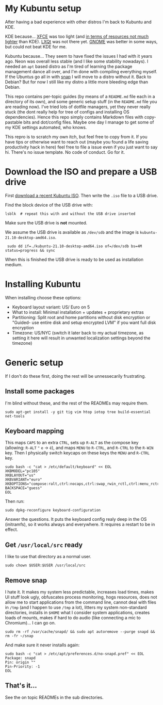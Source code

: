 # My Kubuntu setup

After having a bad experience with other distros I'm back to Kubuntu and KDE.

KDE because... [XFCE](https://www.xfce.org) was too light (and [in terms of resources not much lighter](https://www.forbes.com/sites/jasonevangelho/2019/10/23/bold-prediction-kde-will-steal-the-lightweight-linux-desktop-crown-in-2020) than KDE). [LXQt](https://lxqt.org) was not there yet. [GNOME](https://www.gnome.org/gnome-3) was better in some ways, but could not beat KDE for me.

Kubuntu because... They seem to have fixed the issues I had with it years ago. Neon was overall less stable (and I like some stability nowadays). I needed an `apt` based distro as I'm tired of learning the package management dance all over, and I'm done with compiling everything myself. If the Ubuntus go all in with [snap](/docs/installing-snapd) I will move to a distro without it. Back to Debian? But for now I still like my distro a little more bleeding edge than Debian.

This repo contains per-topic guides (by means of a `README.md` file each in a directory of its own), and some generic setup stuff (in the `README.md` file you are reading now). I've tried lots of dotfile managers, yet they never really stuck (the dont really help for tree of configs and installing OS dependencies). Hence this repo simply contains Markdown files with copy-pastable bits and dot/config files. Maybe one day I manage to get some of my KDE settings automated, who knows.

This repro is to scratch my own itch, but feel free to copy from it. If you have tips or otherwise want to reach out (maybe you found a life saving productivity hack in here) feel free to file a issue even if you just want to say hi. There's no issue template. No code of conduct. Go for it.


# Download the ISO and prepare a USB drive

First [download a recent Kubuntu ISO](https://kubuntu.org/getkubuntu). Then write the `.iso` file to a USB drive.

Find the block device of the USB drive with:

    lsblk  # repeat this with and without the USB drive inserted

Make sure the USB drive is **not** mounted.

We assume the USB drive is available as `/dev/sdb` and the image is `kubuntu-21.10-desktop-amd64.iso`.

     sudo dd if=./kubuntu-21.10-desktop-amd64.iso of=/dev/sdb bs=4M status=progress && sync

When this is finished the USB drive is ready to be used as installation medium.


# Installing Kubuntu

When installing choose these options:

* Keyboard layout variant: US/ Euro on 5
* What to install: Minimal installation + updates + proprietary extras
* Partitioning: Split root and home partitions without disk encryption or "Guided- use entire disk and setup encrypted LVM" if you want full disk encryption
* Timezone: US/NYC (switch it later back to my actual timezone, as setting it here will result in unwanted localization settings beyond the timezone)


# Generic setup

If I don't do these first, doing the rest will be unnessecarily frustrating.


## Install some packages

I'm blind without these, and the rest of the READMEs may require them.

```
sudo apt-get install -y git tig vim htop iotop tree build-essential net-tools
```


## Keyboard mapping

This maps `CAPS` to an extra `CTRL`, sets up `R-ALT` as the compose key
(allowing: `R-ALT` `"` `e` → `ë`), and maps `MENU` to `R-CTRL`, and `R-CTRL` to the `R-WIN` key.
Then I physically switch keycaps on these keys the `MENU` and `R-CTRL` key.

```
sudo bash -c "cat > /etc/default/keyboard" << EOL
XKBMODEL="pc105"
XKBLAYOUT="us"
XKBVARIANT="euro"
XKBOPTIONS="compose:ralt,ctrl:nocaps,ctrl:swap_rwin_rctl,ctrl:menu_rctrl"
BACKSPACE="guess"
EOL
```

Then run:

```
sudo dpkg-reconfigure keyboard-configuration
```

Answer the questions. It puts the keyboard config realy deep in the OS (initramfs), so it works always and everywhere. It requires a restart to be in effect.


## Get `/usr/local/src` ready

I like to use that directory as a normal user.

```
sudo chown $USER:$USER /usr/local/src
```


## Remove snap

I hate it. It makes my system less predictable, increases load times, makes UI stuff look ugly, obfuscates process monitoring, hogs resources, does not allow me to start applications from the command line, cannot deal with files in `/tmp` (and I happen to use `/tmp` a lot), litters my system non-standard directories, installs in `$HOME` what I consider system applications, creates loads of mounts, makes if hard to do audio (like connecting a mic to Chromium)... I can go on.

```
sudo rm -rf /var/cache/snapd/ && sudo apt autoremove --purge snapd && rm -fr ~/snap
```

And make sure it never installs again:

```
sudo bash -c "cat > /etc/apt/preferences.d/no-snapd.pref" << EOL
Package: snapd
Pin: origin ""
Pin-Priority: -1
EOL
```


## That's it...

See the on topic READMEs in the sub directories.
